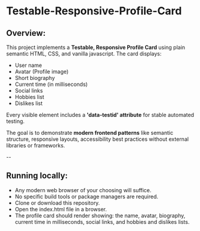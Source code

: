 # Testable-Responsive-Profile-Card

## Overview:
This project implements a **Testable, Responsive Profile Card** using plain semantic HTML, CSS, and vanilla javascript.
The card displays:
- User name
- Avatar (Profile image)
- Short biography
- Current time (in milliseconds)
- Social links
- Hobbies list
- Dislikes list

Every visible element includes a **'data-testid' attribute** for stable automated testing.

The goal is to demonstrate **modern frontend patterns** like semantic structure, responsive layouts, accessibility best practices without external libraries or frameworks.

--

## Running locally:

- Any modern web browser of your choosing will suffice.
- No specific build tools or package managers are required.
- Clone or download this repository.
- Open the index.html file in a browser.
- The profile card should render showing: the name, avatar, biography, current time in milliseconds, social links, and hobbies and dislikes lists.




